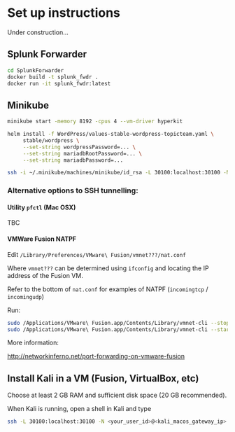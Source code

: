 # Set up instructions

Under construction...

## Splunk Forwarder

```bash
cd SplunkForwarder
docker build -t splunk_fwdr .
docker run -it splunk_fwdr:latest
```

## Minikube

```bash
minikube start -memory 8192 -cpus 4 --vm-driver hyperkit

helm install -f WordPress/values-stable-wordpress-topicteam.yaml \
     stable/wordpress \
     --set-string wordpressPassword=... \
     --set-string mariadbRootPassword=... \
     --set-string mariadbPassword=...

ssh -i ~/.minikube/machines/minikube/id_rsa -L 30100:localhost:30100 -N docker@`minikube ip`
```

### Alternative options to SSH tunnelling:

#### Utility `pfctl` (Mac OSX)

TBC

#### VMWare Fusion NATPF

Edit `/Library/Preferences/VMware\ Fusion/vmnet???/nat.conf`

Where `vmnet???` can be determined using `ifconfig` and locating the IP address of the Fusion VM.

Refer to the bottom of `nat.conf` for examples of NATPF (`incomingtcp` / `incomingudp`)

Run:

```bash
sudo /Applications/VMware\ Fusion.app/Contents/Library/vmnet-cli --stop
sudo /Applications/VMware\ Fusion.app/Contents/Library/vmnet-cli --start
```

More information:

http://networkinferno.net/port-forwarding-on-vmware-fusion

## Install Kali in a VM (Fusion, VirtualBox, etc)

Choose at least 2 GB RAM and sufficient disk space (20 GB recommended).

When Kali is running, open a shell in Kali and type

```bash
ssh -L 30100:localhost:30100 -N <your_user_id>@<kali_macos_gateway_ip>
```
